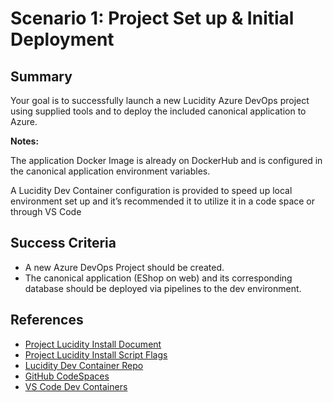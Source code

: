 # Scenario 1: Project Set up & Initial Deployment

## Summary

Your goal is to successfully launch a new Lucidity Azure DevOps project using supplied tools and to deploy the included canonical application to Azure.

**Notes:**

The application Docker Image is already on DockerHub and is configured in the canonical application environment variables.

A Lucidity Dev Container configuration is provided to speed up local environment set up and it’s recommended it to utilize it in a code space or through VS Code

## Success Criteria

* A new Azure DevOps Project should be created.
* The canonical application (EShop on web) and its corresponding database should be deployed via pipelines to the dev environment.

## References

* [Project Lucidity Install Document](https://dev.azure.com/csedevops/terraform-template-public/_git/Terraform-Pipelines?path=%2Fdocs%2FPROJECT_INSTALLATION.md&_a=preview)
* [Project Lucidity Install Script Flags](https://dev.azure.com/csedevops/terraform-template-public/_git/Terraform-Pipelines?path=%2Fdocs%2FINSTALL_SCRIPT_FLAGS.md&_a=preview)
* [Lucidity Dev Container Repo](https://github.com/rguthrie-ghec/lucidity-hack)
* [GitHub CodeSpaces](https://github.com/features/codespaces)
* [VS Code Dev Containers](https://code.visualstudio.com/docs/remote/containers)
